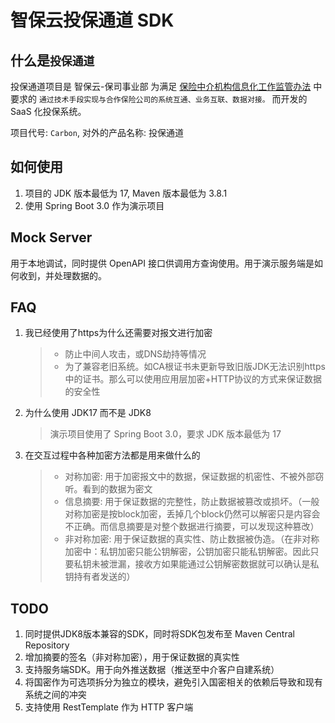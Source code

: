 # 智保云投保通道 SDK

## 什么是`投保通道`

投保通道项目是 智保云-保司事业部
为满足 [保险中介机构信息化工作监管办法](http://www.gov.cn/zhengce/zhengceku/2021-01/13/content_5579627.htm)
中要求的 `通过技术手段实现与合作保险公司的系统互通、业务互联、数据对接。` 而开发的 SaaS 化投保系统。

项目代号: `Carbon`, 对外的产品名称: 投保通道

## 如何使用

1. 项目的 JDK 版本最低为 17, Maven 版本最低为 3.8.1
2. 使用 Spring Boot 3.0 作为演示项目

## Mock Server

用于本地调试，同时提供 OpenAPI 接口供调用方查询使用。用于演示服务端是如何收到，并处理数据的。

## FAQ

1. 我已经使用了https为什么还需要对报文进行加密
   > * 防止中间人攻击，或DNS劫持等情况
   > * 为了兼容老旧系统。如CA根证书未更新导致旧版JDK无法识别https中的证书。那么可以使用应用层加密+HTTP协议的方式来保证数据的安全性
2. 为什么使用 JDK17 而不是 JDK8
   > 演示项目使用了 Spring Boot 3.0，要求 JDK 版本最低为 17
3. 在交互过程中各种加密方法都是用来做什么的
   > * 对称加密: 用于加密报文中的数据，保证数据的机密性、不被外部窃听。看到的数据为密文
   > * 信息摘要: 用于保证数据的完整性，防止数据被篡改或损坏。（一般对称加密是按block加密，丢掉几个block仍然可以解密只是内容会不正确。而信息摘要是对整个数据进行摘要，可以发现这种篡改）
   > * 非对称加密: 用于保证数据的真实性、防止数据被伪造。（在非对称加密中：私钥加密只能公钥解密，公钥加密只能私钥解密。因此只要私钥未被泄漏，接收方如果能通过公钥解密数据就可以确认是私钥持有者发送的）

## TODO

1. 同时提供JDK8版本兼容的SDK，同时将SDK包发布至 Maven Central Repository
2. 增加摘要的签名（非对称加密），用于保证数据的真实性
3. 支持服务端SDK。用于向外推送数据（推送至中介客户自建系统）
4. 将国密作为可选项拆分为独立的模块，避免引入国密相关的依赖后导致和现有系统之间的冲突
5. 支持使用 RestTemplate 作为 HTTP 客户端